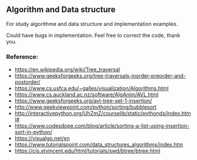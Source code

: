 ## Algorithm and Data structure

For study algorithme and data structure and implementation examples.

Could have bugs in implementation. Feel free to correct the code, thank you.

### Reference:
* https://en.wikipedia.org/wiki/Tree_traversal
* https://www.geeksforgeeks.org/tree-traversals-inorder-preorder-and-postorder/
* https://www.cs.usfca.edu/~galles/visualization/Algorithms.html
* https://www.cs.auckland.ac.nz/software/AlgAnim/AVL.html
* https://www.geeksforgeeks.org/avl-tree-set-1-insertion/
* http://www.geekviewpoint.com/python/sorting/bubblesort
* http://interactivepython.org/UhZmZ/courselib/static/pythonds/index.html#
* https://www.codesdope.com/blog/article/sorting-a-list-using-insertion-sort-in-python/
* https://visualgo.net/en
* https://www.tutorialspoint.com/data_structures_algorithms/index.htm
* https://cis.stvincent.edu/html/tutorials/swd/btree/btree.html
